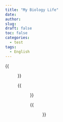 ```yaml
---
title: "My Biology Life"
date: 
author: 
slug: 
draft: false
toc: false
categories:
  - test
tags:
  - English
---
```



{{<figure src="https://scontent-msp1-1.xx.fbcdn.net/v/t1.6435-9/247918560_3101842940088009_5102690554514434016_n.jpg?_nc_cat=105&ccb=1-5&_nc_sid=0debeb&_nc_ohc=9yUUQNAcbS8AX8cx3tx&_nc_ht=scontent-msp1-1.xx&oh=83763f90ef526864096d7980df0913bb&oe=619A1B0C" title="Biology Building: MCDB Department">}}

{{<figure src="https://scontent-msp1-1.xx.fbcdn.net/v/t1.6435-9/247180031_3101834000088903_3111911247179035199_n.jpg?_nc_cat=107&ccb=1-5&_nc_sid=0debeb&_nc_ohc=p_IUyZXU9IgAX-5FDNc&_nc_ht=scontent-msp1-1.xx&oh=2ae219f16d91896335945a496868f9e4&oe=6197D570" title="Rothman Lab" caption="Where I worked for 2 years!">}}

{{<figure src="https://scontent-msp1-1.xx.fbcdn.net/v/t1.6435-9/247839523_3101789686760001_8473628667156286041_n.jpg?_nc_cat=106&ccb=1-5&_nc_sid=0debeb&_nc_ohc=SDdal5hwTG0AX8ZPP_a&_nc_ht=scontent-msp1-1.xx&oh=2629293a73888430c80228b63bd62ab3&oe=6199C28C" caption="Me in Summer 2017!">}} 
    
    
